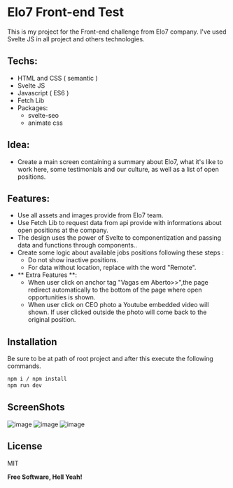# Elo7 Front-end Test

This is my project for the Front-end challenge from Elo7 company. I've used Svelte JS in all project and others technologies.

## Techs: 

- HTML and CSS ( semantic )
- Svelte JS 
- Javascript ( ES6 )
- Fetch Lib
- Packages:
  - svelte-seo
  - animate css
  
 ## Idea:
 
 - Create a main screen containing a summary about Elo7, what it's like to work here, some testimonials and our culture, as well as a list of open positions.
  
## Features:

- Use all assets and images provide from Elo7 team.
- Use Fetch Lib to request data from api provide with informations about open positions at the company.
- The design uses the power of Svelte to componentization and passing data and functions through components..
- Create some logic about available jobs positions following these steps :
  - Do not show inactive positions.
  - For data without location, replace with the word "Remote".
- ** Extra Features **:
  - When user click on anchor tag "Vagas em Aberto>>",the page redirect automatically to the bottom of the page where open opportunities is shown.
  - When user click on CEO photo a Youtube embedded video will shown. If user clicked outside the photo will come back to the original position.
  
## Installation

Be sure to be at path of root project and after this execute the following commands.

```sh
npm i / npm install
npm run dev
```

## ScreenShots

![image](https://user-images.githubusercontent.com/11055113/187126749-3f87e51c-13c1-4347-9fe2-301cc87f4d20.png)
![image](https://user-images.githubusercontent.com/11055113/187126805-2fe2836e-0368-4caf-920f-453b08202a53.png)
![image](https://user-images.githubusercontent.com/11055113/187126876-b2b29d94-9cfc-41e2-aba6-f096b04e81a0.png)



## License

MIT

**Free Software, Hell Yeah!**


